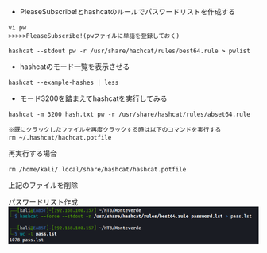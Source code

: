 - PleaseSubscribe!とhashcatのルールでパスワードリストを作成する
```command
vi pw
>>>>>PleaseSubscribe!(pwファイルに単語を登録しておく)
```

```command
hashcat --stdout pw -r /usr/share/hachcat/rules/best64.rule > pwlist
```

- hashcatのモード一覧を表示させる
```command
hashcat --example-hashes | less
```

- モード3200を踏まえてhashcatを実行してみる
```command
hashcat -m 3200 hash.txt pw -r /usr/share/hashcat/rules/abset64.rule
```
```command
※既にクラックしたファイルを再度クラックする時は以下のコマンドを実行する
rm ~/.hashcat/hachcat.potfile
```

再実行する場合
```
rm /home/kali/.local/share/hashcat/hashcat.potfile
```
上記のファイルを削除

パスワードリスト作成
![af6a51cb8cecff1bc2f341171da9966d.png](../_resources/af6a51cb8cecff1bc2f341171da9966d.png)